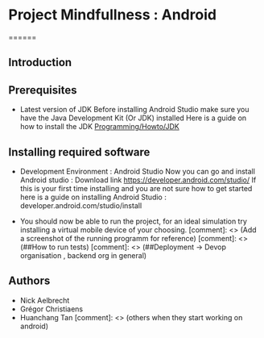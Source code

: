 # Project Mindfullness : Android
======

## Introduction

## Prerequisites
* Latest version of JDK
    Before installing Android Studio make sure you have the Java Development Kit (Or JDK) installed
    Here is a guide on how to install the JDK [Programming/Howto/JDK](https://www3.ntu.edu.sg/home/ehchua/programming/howto/JDK_HowTo.html)

## Installing required software
* Development Environment : Android Studio
    Now you can go and install Android studio : Download link https://developer.android.com/studio/
    If this is your first time installing and you are not sure how to get started
    here is a guide on installing Android Studio : developer.android.com/studio/install

* You should now be able to run the project, for an ideal simulation try installing a virtual mobile device of your choosing.
[comment]: <> (Add a screenshot of the running programm for reference)
[comment]: <> (##How to run tests)
[comment]: <> (##Deployment -> Devop organisation , backend org in general)
## Authors
* Nick Aelbrecht
* Grégor Christiaens
* Huanchang Tan
[comment]: <> (others when they start working on android)

